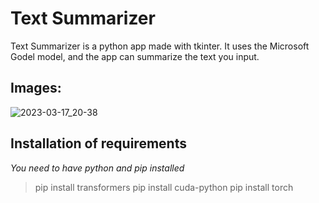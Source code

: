 # Text Summarizer

Text Summarizer is a python app made with tkinter. It uses the Microsoft Godel model, and the app can summarize the text you input.

## Images:


![2023-03-17_20-38](https://user-images.githubusercontent.com/62938195/226010131-41fe3edc-8698-491b-afcb-179eb587ef98.png)

## Installation of requirements
*You need to have python and pip installed*

> pip install transformers
> pip install cuda-python
> pip install torch

